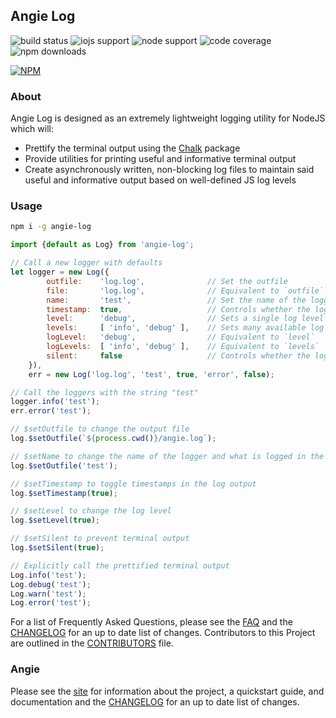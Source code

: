 ## Angie Log

![build status](https://travis-ci.org/benderTheCrime/angie-log.svg?branch=master "build status")
![iojs support](https://img.shields.io/badge/iojs-1.7.1+-brightgreen.svg "iojs support")
![node support](https://img.shields.io/badge/node-0.12.0+-brightgreen.svg "node support")
![code coverage](https://rawgit.com/benderTheCrime/angie-log/master/svg/coverage.svg "code coverage")
![npm downloads](https://img.shields.io/npm/dm/angie-log.svg "npm downloads")

[![NPM](https://nodei.co/npm/angie-log.png?downloads=true&downloadRank=true&stars=true)](https://nodei.co/npm/angie-log/)

### About
Angie Log is designed as an extremely lightweight logging utility for NodeJS which will:
* Prettify the terminal output using the [Chalk](https://www.npmjs.com/package/chalk "Chalk") package
* Provide utilities for printing useful and informative terminal output
* Create asynchronously written, non-blocking log files to maintain said useful and informative output based on well-defined JS log levels

### Usage
```bash
npm i -g angie-log
```

```javascript
import {default as Log} from 'angie-log';

// Call a new logger with defaults
let logger = new Log({
        outfile:    'log.log',              // Set the outfile
        file:       'log.log',              // Equivalent to `outfile`
        name:       'test',                 // Set the name of the logger
        timestamp:  true,                   // Controls whether the logfile output has a timestamp
        level:      'debug',                // Sets a single log level
        levels:     [ 'info', 'debug' ],    // Sets many available log levels
        logLevel:   'debug',                // Equivalent to `level`
        logLevels:  [ 'info', 'debug' ],    // Equivalent to `levels`
        silent:     false                   // Controls whether the log instance should output into the terminal as well
    }),
    err = new Log('log.log', 'test', true, 'error', false);

// Call the loggers with the string "test"
logger.info('test');
err.error('test');

// $setOutfile to change the output file
log.$setOutfile(`${process.cwd()}/angie.log`);

// $setName to change the name of the logger and what is logged in the outfile
log.$setOutfile('test');

// $setTimestamp to toggle timestamps in the log output
log.$setTimestamp(true);

// $setLevel to change the log level
log.$setLevel(true);

// $setSilent to prevent terminal output
log.$setSilent(true);

// Explicitly call the prettified terminal output
Log.info('test');
Log.debug('test');
Log.warn('test');
Log.error('test');
```

For a list of Frequently Asked Questions, please see the [FAQ](https://github.com/benderTheCrime/angie-log/blob/master/FAQ.md "FAQ") and the [CHANGELOG](https://github.com/benderTheCrime/angie-log/blob/master/CHANGELOG.md "CHANGELOG") for an up to date list of changes. Contributors to this Project are outlined in the [CONTRIBUTORS](https://github.com/benderTheCrime/angie-log/blob/master/CONTRIBUTORS.md "CONTRIBUTORS") file.

### Angie
Please see the [site](http://benderthecrime.github.io/angie/) for information about the project, a quickstart guide, and documentation and the [CHANGELOG](https://github.com/benderTheCrime/angie/blob/master/CHANGELOG.md) for an up to date list of changes.
